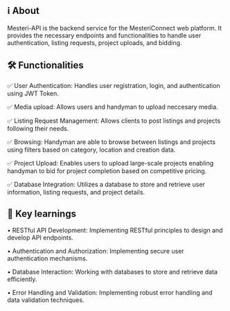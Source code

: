 ## ℹ️ About
Mesteri-API is the backend service for the MesteriConnect web platform. It provides the necessary endpoints and functionalities to handle user authentication, listing requests, project uploads, and bidding.

## 🛠️ Functionalities

✅ User Authentication: Handles user registration, login, and authentication using JWT Token.

✅ Media upload: Allows users and handyman to upload neccesary media.

✅ Listing Request Management: Allows clients to post listings and projects following their needs.

✅ Browsing: Handyman are able to browse between listings and projects using filters based on category, location and creation data.

✅ Project Upload: Enables users to upload large-scale projects enabling handyman to bid for project completion based on competitive pricing.

✅ Database Integration: Utilizes a database to store and retrieve user information, listing requests, and project details.

## 🧠 Key learnings
• RESTful API Development: Implementing RESTful principles to design and develop API endpoints.

•	Authentication and Authorization: Implementing secure user authentication mechanisms.

• Database Interaction: Working with databases to store and retrieve data efficiently.

• Error Handling and Validation: Implementing robust error handling and data validation techniques.
